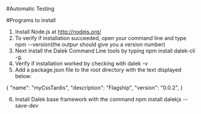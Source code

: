 #Automatic Testing

#Programs to install
1. Install Node.js at http://nodejs.org/
2. To verify if installation succeeded, open your command line and type npm --version(the outpur should give you a version number)
3. Next install the Dalek Command Line tools by typing npm install dalek-cli -g.
4. Verify if installation worked by checking with dalek -v
5. Add a package.json file to the root directory with the text displayed below:

{
  "name": "myCssTardis",
  "description": "Flagship",
  "version": "0.0.2",
}

6. Install Dalek base framework with the command npm install dalekjs --save-dev 